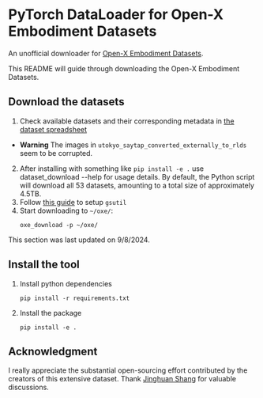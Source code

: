 # PyTorch DataLoader for Open-X Embodiment Datasets

An unofficial downloader for [Open-X Embodiment Datasets](https://robotics-transformer-x.github.io/).

This README will guide through downloading the Open-X Embodiment Datasets.

## Download the datasets

1. Check available datasets and their corresponding metadata in [the dataset spreadsheet](https://docs.google.com/spreadsheets/d/1rPBD77tk60AEIGZrGSODwyyzs5FgCU9Uz3h-3_t2A9g/edit#gid=0)
* **Warning** The images in `utokyo_saytap_converted_externally_to_rlds` seem to be corrupted.
2. After installing with something like `pip install -e .` use dataset_download --help for usage details. By default, the Python script will download all 53 datasets, amounting to a total size of approximately 4.5TB.
3. Follow [this guide](https://cloud.google.com/storage/docs/gsutil_install#linux) to setup `gsutil`
4. Start downloading to `~/oxe/`:
    ```
    oxe_download -p ~/oxe/
    ```

This section was last updated on 9/8/2024.

## Install the tool

1. Install python dependencies
    ```
    pip install -r requirements.txt
    ```
2. Install the package

    ```
    pip install -e .
    ```

## Acknowledgment

I really appreciate the substantial open-sourcing effort contributed by the creators of this extensive dataset.
Thank [Jinghuan Shang](https://elicassion.github.io/) for valuable discussions.

[^1]: When the feature is an image, the tensor will have a shape of `(sample_length, C, H, W)` instead.
